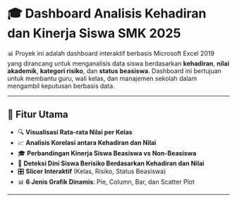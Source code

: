 # 🎓 Dashboard Analisis Kehadiran dan Kinerja Siswa SMK 2025

📊 Proyek ini adalah dashboard interaktif berbasis Microsoft Excel 2019 yang dirancang untuk menganalisis data siswa berdasarkan **kehadiran**, **nilai akademik**, **kategori risiko**, dan **status beasiswa**. Dashboard ini bertujuan untuk membantu guru, wali kelas, dan manajemen sekolah dalam mengambil keputusan berbasis data.

---

## 🚀 Fitur Utama

- 🔍 **Visualisasi Rata-rata Nilai per Kelas**
- 📈 **Analisis Korelasi antara Kehadiran dan Nilai**
- 🎓 **Perbandingan Kinerja Siswa Beasiswa vs Non-Beasiswa**
- 🚦 **Deteksi Dini Siswa Berisiko Berdasarkan Kehadiran dan Nilai**
- 🎛️ **Slicer Interaktif** (Kelas, Risiko, Status Beasiswa)
- 📊 **6 Jenis Grafik Dinamis**: Pie, Column, Bar, dan Scatter Plot

---
